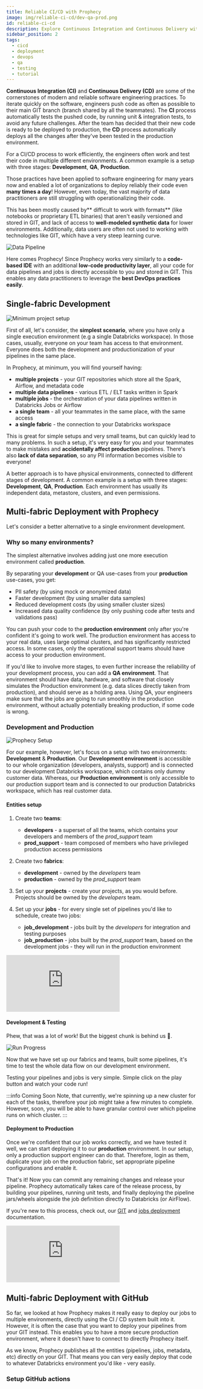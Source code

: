 ```yaml
---
title: Reliable CI/CD with Prophecy
image: img/reliable-ci-cd/dev-qa-prod.png
id: reliable-ci-cd
description: Explore Continuous Integration and Continuous Delivery within Prophecy
sidebar_position: 2
tags:
  - cicd
  - deployment
  - devops
  - qa
  - testing
  - tutorial
---
```


**Continuous Integration (CI)** and **Continuous Delivery (CD)** are some of the cornerstones of modern and reliable
software engineering practices. To iterate quickly on the software, engineers push code as often as possible to their
main GIT branch (branch shared by all the teammates). The **CI** process automatically tests the pushed code, by running
unit & integration tests, to avoid any future challenges. After the team has decided that their new code is ready to be
deployed to production, the **CD** process automatically deploys all the changes after they've been tested in the
production environment.

For a CI/CD process to work efficiently, the engineers often work and test their code in multiple different
environments.
A common example is a setup with three stages: **Development**, **QA**, **Production**.

Those practices have been applied to software engineering for many years now and enabled a lot of organizations to
deploy reliably their code even **many times a day**! However, even today, the vast majority of data practitioners are
still struggling with operationalizing their code.

This has been mostly caused by** difficult to work with formats** (like notebooks or proprietary ETL binaries) that
aren't easily versioned and stored in GIT, and lack of access to **well-modeled synthetic data** for lower environments.
Additionally, data users are often not used to working with technologies like GIT, which have a very steep learning
curve.

![Data Pipeline](img/reliable-ci-cd/dev-qa-prod.png)

Here comes Prophecy! Since Prophecy works very similarly to a **code-based IDE** with an additional **low-code
productivity
layer**, all your code for data pipelines and jobs is directly accessible to you and stored in GIT. This enables any
data
practitioners to leverage the **best DevOps practices easily**.

## Single-fabric Development

![Minimum project setup](img/reliable-ci-cd/min-project-setup.png)

First of all, let's consider, the **simplest scenario**, where you have only a single execution environment (e.g a
single Databricks
workspace). In those cases, usually, everyone on your team has access to that environment. Everyone does both the
development and productionization of your pipelines in the same place.

In Prophecy, at minimum, you will find yourself having:

- **multiple projects** - your GIT repositories which store all the Spark, Airflow, and metadata code
- **multiple data pipelines** - various ETL / ELT tasks written in Spark
- **multiple jobs** - the orchestration of your data pipelines written in Databricks Jobs or Airflow
- **a single team** - all your teammates in the same place, with the same access
- **a single fabric** - the connection to your Databricks workspace

This is great for simple setups and very small teams, but can quickly lead to many problems. In such a setup, it's very
easy for you and your teammates to make mistakes and **accidentally affect production** pipelines. There's also **lack
of data
separation**, so any PII information becomes visible to everyone!

A better approach is to have physical environments, connected to different stages of development. A common example is a
setup with three stages: **Development**, **QA**, **Production**. Each environment has usually its independent data,
metastore, clusters, and even permissions.

## Multi-fabric Deployment with Prophecy

Let's consider a better alternative to a single environment development.

### Why so many environments?

The simplest alternative involves adding just one more execution environment called **production**.

By separating your **development** or QA use-cases from your **production** use-cases, you get:

- PII safety (by using mock or anonymized data)
- Faster development (by using smaller data samples)
- Reduced development costs (by using smaller cluster sizes)
- Increased data quality confidence (by only pushing code after tests and validations pass)

You can push your code to the **production environment** only after you're confident it's going to work well. The
production environment has access to your real data, uses large optimal clusters, and has significantly restricted
access. In some cases, only the operational support teams should have access to your production environment.

If you'd like to involve more stages, to even further increase the reliability of your development process, you can add
a **QA environment**. That environment should have data, hardware, and software that closely simulates the Production
environment (e.g. data slices directly taken from production), and should serve as a holding area. Using QA, your
engineers make sure that the jobs are going to run smoothly in the production environment, without actually potentially
breaking production, if some code is wrong.

### Development and Production

![Prophecy Setup](img/reliable-ci-cd/prophecy-setup.png)

For our example, however, let's focus on a setup with two environments: **Development** & **Production**. Our
**Development environment** is accessible to our whole organization (developers, analysts, support) and is connected to
our development Databricks workspace, which contains only dummy customer data. Whereas, our **Production environment**
is only accessible to our production support team and is connected to our production Databricks workspace, which has
real customer data.

#### Entities setup

1. Create two **teams**:

    - **developers** - a superset of all the teams, which contains your developers and members of the _prod_support_
      team
    - **prod_support** - team composed of members who have privileged production access permissions

2. Create two **fabrics**:

    - **development** - owned by the _developers_ team
    - **production** - owned by the _prod_support_ team

3. Set up your **projects** - create your projects, as you would before. Projects should be owned by the _developers_
   team.

4. Set up your **jobs** - for every single set of pipelines you'd like to schedule, create two jobs:
    - **job_development** - jobs built by the _developers_ for integration and testing purposes
    - **job_production** - jobs built by the _prod_support_ team, based on the development jobs - they will run in the
      production environment

<div style={{position: 'relative', 'padding-bottom': '56.25%', height: 0}}>
   <iframe src="https://www.loom.com/embed/b9669f374f504e469b2f88374bcf35d3" frameborder="0" webkitallowfullscreen mozallowfullscreen allowfullscreen
      style={{position: 'absolute', top: 0, left: 0, width: '100%', height: '100%'}}></iframe>
</div>

#### Development & Testing

Phew, that was a lot of work! But the biggest chunk is behind us 💪.

![Run Progress](img/reliable-ci-cd/run-progress.png)

Now that we have set up our fabrics and teams, built some pipelines, it's time to test the whole data flow on our
development environment.

Testing your pipelines and jobs is very simple. Simple click on the play button and watch your code run!

:::info Coming Soon
Note, that currently, we're spinning up a new cluster for each of the tasks, therefore your job might take a few minutes
to complete. However, soon, you will be able to have granular control over which pipeline runs on which cluster.
:::

#### Deployment to Production

Once we're confident that our job works correctly, and we have tested it well, we can start deploying it to our
**production** environment. In our setup, only a production support engineer can do that. Therefore, login as them,
duplicate your job on the production fabric, set appropriate pipeline configurations and enable it.

That's it! Now you can commit any remaining changes and release your pipeline. Prophecy automatically takes care of the
release process, by building your pipelines, running unit tests, and finally deploying the pipeline jars/wheels
alongside the job definition directly to Databricks (or AirFlow).

If you're new to this process, check out, our [GIT](/metadata/git)
and [jobs deployment](/low-code-jobs/databricks-jobs#deployment) documentation.

<div style={{position: 'relative', 'padding-bottom': '56.25%', height: 0}}>
   <iframe src="https://www.loom.com/embed/28153636876f409184e6ba2dcbc8f273" frameborder="0" webkitallowfullscreen mozallowfullscreen allowfullscreen
      style={{position: 'absolute', top: 0, left: 0, width: '100%', height: '100%'}}></iframe>
</div>

## Multi-fabric Deployment with GitHub

So far, we looked at how Prophecy makes it really easy to deploy our jobs to multiple environments, directly using the
CI / CD system built into it. However, it is often the case that you want to deploy your pipelines from your GIT
instead. This enables you to have a more secure production environment, where it doesn't have to connect to directly
Prophecy itself.

As we know, Prophecy publishes all the entities (pipelines, jobs, metadata, etc) directly on your GIT. That means you
can very easily deploy that code to whatever Databricks environment you'd like - very easily. 

### Setup GitHub actions

### 










